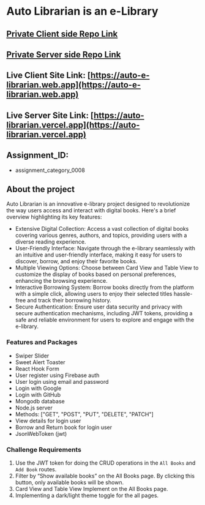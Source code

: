 # Auto Librarian is an e-Library

## [Private Client side Repo Link](https://github.com/Porgramming-Hero-web-course/b9a11-client-side-maasajal)

## [Private Server side Repo Link](https://github.com/Porgramming-Hero-web-course/b9a11-server-side-maasajal)

## Live Client Site Link: [https://auto-e-librarian.web.app](https://auto-e-librarian.web.app)

## Live Server Site Link: [https://auto-librarian.vercel.app](https://auto-librarian.vercel.app)

## Assignment_ID:

- assignment_category_0008

## About the project

Auto Librarian is an innovative e-library project designed to revolutionize the way users access and interact with digital books. Here's a brief overview highlighting its key features:

- Extensive Digital Collection: Access a vast collection of digital books covering various genres, authors, and topics, providing users with a diverse reading experience.
- User-Friendly Interface: Navigate through the e-library seamlessly with an intuitive and user-friendly interface, making it easy for users to discover, borrow, and enjoy their favorite books.
- Multiple Viewing Options: Choose between Card View and Table View to customize the display of books based on personal preferences, enhancing the browsing experience.
- Interactive Borrowing System: Borrow books directly from the platform with a simple click, allowing users to enjoy their selected titles hassle-free and track their borrowing history.
- Secure Authentication: Ensure user data security and privacy with secure authentication mechanisms, including JWT tokens, providing a safe and reliable environment for users to explore and engage with the e-library.

### Features and Packages

- Swiper Slider
- Sweet Alert Toaster
- React Hook Form
- User register using Firebase auth
- User login using email and password
- Login with Google
- Login with GitHub
- Mongodb database
- Node.js server
- Methods: ["GET", "POST", "PUT", "DELETE", "PATCH"]
- View details for login user
- Borrow and Return book for login user
- JsonWebToken (jwt)

### Challenge Requirements

1. Use the JWT token for doing the CRUD operations in the `All Books` and `Add Book` routes.
2. Filter by “Show available books” on the All Books page. By clicking this button, only available books will be shown.
3. Card View and Table View Implement on the All Books page.
4. Implementing a dark/light theme toggle for the all pages.
